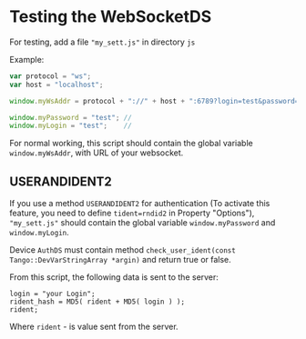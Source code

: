 Testing the WebSocketDS
=======================

For testing, add a file `"my_sett.js"` in directory `js`

Example:

```javascript
var protocol = "ws";
var host = "localhost";

window.myWsAddr = protocol + "://" + host + ":6789?login=test&password=test";

window.myPassword = "test"; // 
window.myLogin = "test";    //
```

For normal working, this script should contain the global variable `window.myWsAddr`, with URL of your websocket.

## USERANDIDENT2

If you use a method `USERANDIDENT2` for authentication (To activate this feature, you need to define `tident=rndid2` in Property "Options"), `"my_sett.js"` should contain the global variable `window.myPassword` and `window.myLogin`.

Device `AuthDS` must contain method `check_user_ident(const Tango::DevVarStringArray *argin)` and return true or false.

From this script, the following data is sent to the server:

```
login = "your Login";
rident_hash = MD5( rident + MD5( login ) );
rident;
```

Where `rident` - is value sent from the server.


